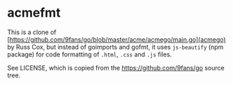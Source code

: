 # acmefmt

This is a clone of [https://github.com/9fans/go/blob/master/acme/acmego/main.go](acmego) by Russ Cox, but instead of goimports and gofmt, it uses `js-beautify` (npm package) for code formatting of `.html`, `.css` and `.js` files.

See LICENSE, which is copied from the https://github.com/9fans/go source tree.
